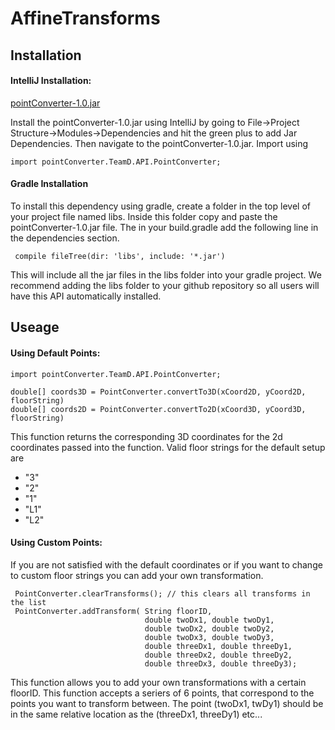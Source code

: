 # AffineTransforms
## Installation
#### IntelliJ Installation:
[pointConverter-1.0.jar](https://github.com/violas15/AffineTransforms/blob/master/pointConverter-1.0.jar)

Install the pointConverter-1.0.jar using IntelliJ by going to File->Project Structure->Modules->Dependencies and hit the
green plus to add Jar Dependencies. Then navigate to the pointConverter-1.0.jar.
Import using

    import pointConverter.TeamD.API.PointConverter;
    
#### Gradle Installation
To install this dependency using gradle, create a folder in the top level of your project file named libs. Inside this 
folder copy and paste the pointConverter-1.0.jar file.
The in your build.gradle add the following line in the dependencies section.

     compile fileTree(dir: 'libs', include: '*.jar')
     
This will include all the jar files in the libs folder into your gradle project. We recommend adding the libs folder to
your github repository so all users will have this API automatically installed. 

## Useage

#### Using Default Points:
    import pointConverter.TeamD.API.PointConverter;

    double[] coords3D = PointConverter.convertTo3D(xCoord2D, yCoord2D, floorString)
    double[] coords2D = PointConverter.convertTo2D(xCoord3D, yCoord3D, floorString)

This function returns the corresponding 3D coordinates for the 2d coordinates passed into the function.
Valid floor strings for the default setup are 
* "3"
* "2"
* "1"
* "L1"
* "L2"


#### Using Custom Points:
If you are not satisfied with the default coordinates or if you want to change to custom floor strings you
 can add your own transformation.
    
     PointConverter.clearTransforms(); // this clears all transforms in the list
     PointConverter.addTransform( String floorID,
                                  double twoDx1, double twoDy1,
                                  double twoDx2, double twoDy2,
                                  double twoDx3, double twoDy3,
                                  double threeDx1, double threeDy1,
                                  double threeDx2, double threeDy2,
                                  double threeDx3, double threeDy3);
                                
 This function allows you to add your own transformations with a certain floorID.
 This function accepts a seriers of 6 points, that correspond to the points you want to transform between.
  The point (twoDx1, twDy1) should be in the same relative location as the (threeDx1, threeDy1) etc...
                                     
 